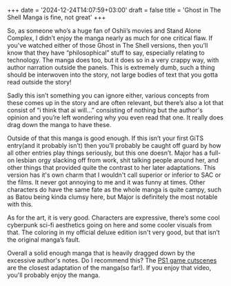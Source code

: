 +++
date = '2024-12-24T14:07:59+03:00'
draft = false
title = 'Ghost in The Shell Manga is fine, not great'
+++

So, as someone who’s a huge fan of Oshii’s movies and Stand Alone Complex, I didn’t enjoy the manga nearly as much for one critical flaw. If you've watched either of those Ghost in The Shell versions, then you'll know that they have “philosophical” stuff to say, especially relating to technology. The manga does too, but it does so in a very crappy way, with author narration outside the panels. This is extremely dumb, such a thing should be interwoven into the story, not large bodies of text that you gotta read outside the story!

Sadly this isn’t something you can ignore either, various concepts from these comes up in the story and are often relevant, but there’s also a lot that consist of “i think that ai will…” consisting of nothing but the author's opinion and you’re left wondering why you even read that one. It really does drag down the manga to have these. 

Outside of that this manga is good enough. If this isn’t your first GiTS entry(and it probably isn’t) then you’ll probably be caught off guard by how all other entries play things seriously, but this one doesn’t. Major has a full-on lesbian orgy slacking off from work, shit talking people around her, and other things that provided quite the contrast to her later adaptations. This version has it's own charm that I wouldn't call superior or inferior to SAC or the films. It never got annoying to me and it was funny at times. Other characters do have the same fate as the whole manga is quite campy, such as Batou being kinda clumsy here, but Major is definitely the most notable with this.

As for the art, it is very good. Characters are expressive, there’s some cool cyberpunk sci-fi aesthetics going on here and some cooler visuals from that.  The coloring in my official deluxe edition isn't very good, but that isn’t the original manga’s fault.

Overall a solid enough manga that is heavily dragged down by the excessive author's notes. Do I recommend this? The [PS1 game cutscenes](https://www.youtube.com/watch?v=H65qGiqzIVY) are the closest adaptation of the manga(so far!). If you enjoy that video, you'll probably enjoy the manga.
